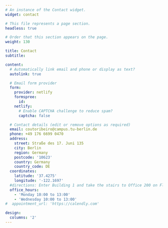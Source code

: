 ```yaml
---
# An instance of the Contact widget.
widget: contact

# This file represents a page section.
headless: true

# Order that this section appears on the page.
weight: 130

title: Contact
subtitle:

content:
  # Automatically link email and phone or display as text?
  autolink: true

  # Email form provider
  form:
    provider: netlify
    formspree:
      id:
    netlify:
      # Enable CAPTCHA challenge to reduce spam?
      captcha: false

  # Contact details (edit or remove options as required)
  email: coutoribeiro@campus.tu-berlin.de
  phone: +49 176 6699 0470
  address:
    street: Straße des 17. Juni 135
    city: Berlin
    region: Germany
    postcode: '10623'
    country: Germany
    country_code: DE
  coordinates:
    latitude: '37.4275'
    longitude: '-122.1697'
  #directions: Enter Building 1 and take the stairs to Office 200 on Floor 2
  office_hours:
    - 'Monday 10:00 to 13:00'
    - 'Wednesday 10:00 to 13:00'
#  appointment_url: 'https://calendly.com'

design:
  columns: '2'
---
```

